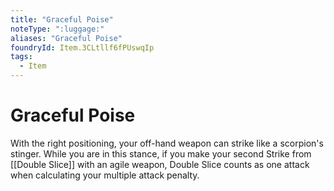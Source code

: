 ```yaml
---
title: "Graceful Poise"
noteType: ":luggage:"
aliases: "Graceful Poise"
foundryId: Item.3CLtllf6fPUswqIp
tags:
  - Item
---
```


# Graceful Poise

With the right positioning, your off-hand weapon can strike like a scorpion's stinger. While you are in this stance, if you make your second Strike from [[Double Slice]] with an agile weapon, Double Slice counts as one attack when calculating your multiple attack penalty.

